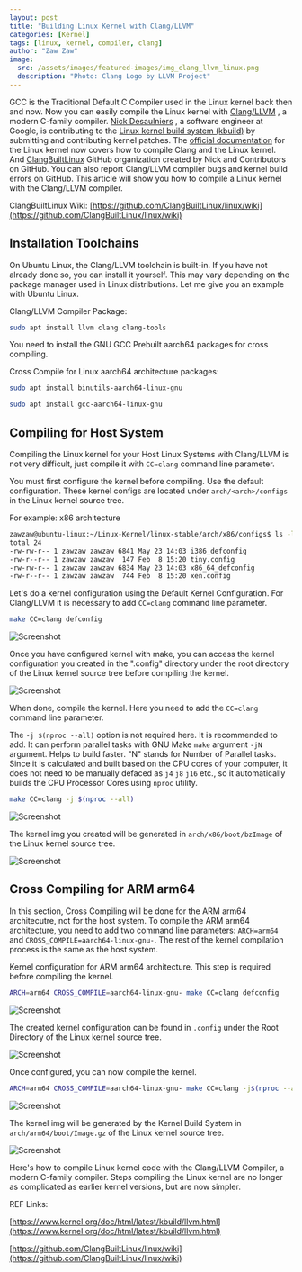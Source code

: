 ```yaml
---
layout: post
title: "Building Linux Kernel with Clang/LLVM"
categories: [Kernel]
tags: [linux, kernel, compiler, clang]
author: "Zaw Zaw"
image:
  src: /assets/images/featured-images/img_clang_llvm_linux.png
  description: "Photo: Clang Logo by LLVM Project"
---
```


GCC is the Traditional Default C Compiler used in the Linux kernel back then and now. Now you can easily compile the Linux kernel with [Clang/LLVM](http://clang.llvm.org/) , a modern C-family compiler. [Nick Desaulniers](http://nickdesaulniers.github.io/about/) , a software engineer at Google, is contributing to the [Linux kernel build system (kbuild)](https://patchwork.kernel.org/project/linux-kbuild/list/) by submitting and contributing kernel patches. The [official documentation](https://www.kernel.org/doc/html/latest/kbuild/llvm.html) for the Linux kernel now covers how to compile Clang and the Linux kernel. And [ClangBuiltLinux](https://github.com/ClangBuiltLinux) GitHub organization created by Nick and Contributors on GitHub. You can also report Clang/LLVM compiler bugs and kernel build errors on GitHub. This article will show you how to compile a Linux kernel with the Clang/LLVM compiler.

ClangBuiltLinux Wiki: [https://github.com/ClangBuiltLinux/linux/wiki](https://github.com/ClangBuiltLinux/linux/wiki)

## Installation Toolchains

On Ubuntu Linux, the Clang/LLVM toolchain is built-in. If you have not already done so, you can install it yourself. This may vary depending on the package manager used in Linux distributions. Let me give you an example with Ubuntu Linux.

Clang/LLVM Compiler Package:

```bash
sudo apt install llvm clang clang-tools
```

You need to install the GNU GCC Prebuilt aarch64 packages for cross compiling.

Cross Compile for Linux aarch64 architecture packages:

```bash
sudo apt install binutils-aarch64-linux-gnu
```

```bash
sudo apt install gcc-aarch64-linux-gnu
```

## Compiling for Host System

Compiling the Linux kernel for your Host Linux Systems with Clang/LLVM is not very difficult, just compile it with  `CC=clang` command line parameter.

You must first configure the kernel before compiling. Use the default configuration. These kernel configs are located under `arch/<arch>/configs` in the Linux kernel source tree.

For example: x86 architecture

```bash
zawzaw@ubuntu-linux:~/Linux-Kernel/linux-stable/arch/x86/configs$ ls -l
total 24
-rw-rw-r-- 1 zawzaw zawzaw 6841 May 23 14:03 i386_defconfig
-rw-r--r-- 1 zawzaw zawzaw  147 Feb  8 15:20 tiny.config
-rw-rw-r-- 1 zawzaw zawzaw 6834 May 23 14:03 x86_64_defconfig
-rw-r--r-- 1 zawzaw zawzaw  744 Feb  8 15:20 xen.config

```

Let's do a kernel configuration using the Default Kernel Configuration. For Clang/LLVM it is necessary to add `CC=clang` command line parameter.

```bash
make CC=clang defconfig
```

![Screenshot](/assets/images/screenshots/img_screenshot_host_make_defconfig.png)

Once you have configured kernel with make, you can access the kernel configuration you created in the ".config" directory under the root directory of the Linux kernel source tree before compiling the kernel.

![Screenshot](/assets/images/screenshots/img_screenshot_host_kernel_configs.png)

When done, compile the kernel. Here you need to add the `CC=clang` command line parameter.

The `-j $(nproc --all)` option is not required here. It is recommended to add. It can perform parallel tasks with GNU Make `make` argument `-jN` argument. Helps to build faster. "N" stands for Number of Parallel tasks. Since it is calculated and built based on the CPU cores of your computer, it does not need to be manually defaced as `j4` `j8` `j16` etc., so it automatically builds the CPU Processor Cores using `nproc` utility.

```bash
make CC=clang -j $(nproc --all)
```

![Screenshot](/assets/images/screenshots/img_screenshot_host_make_build.png)

The kernel img you created will be generated in `arch/x86/boot/bzImage` of the Linux kernel source tree.

![Screenshot](/assets/images/screenshots/img_screenshot_host_kernel_img.png)

## Cross Compiling for ARM arm64

In this section, Cross Compiling will be done for the ARM arm64 architecutre, not for the host system. To compile the ARM arm64 architecture, you need to add two command line parameters: `ARCH=arm64` and `CROSS_COMPILE=aarch64-linux-gnu-`. The rest of the kernel compilation process is the same as the host system.

Kernel configuration for ARM arm64 architecture. This step is required before compiling the kernel.

```bash
ARCH=arm64 CROSS_COMPILE=aarch64-linux-gnu- make CC=clang defconfig
```

![Screenshot](/assets/images/screenshots/img_screenshot_arm64_make_defconfig.png)

The created kernel configuration can be found in `.config` under the Root Directory of the Linux kernel source tree.

![Screenshot](/assets/images/screenshots/img_screenshot_arm64_kernel_configs.png)

Once configured, you can now compile the kernel.

```bash
ARCH=arm64 CROSS_COMPILE=aarch64-linux-gnu- make CC=clang -j$(nproc --all)
```

![Screenshot](/assets/images/screenshots/img_screenshot_arm64_make_build.png)

The kernel img will be generated by the Kernel Build System in `arch/arm64/boot/Image.gz` of the Linux kernel source tree.

![Screenshot](/assets/images/screenshots/img_screenshot_arm64_kernel_img.png)

Here's how to compile Linux kernel code with the Clang/LLVM Compiler, a modern C-family compiler. Steps compiling the Linux kernel are no longer as complicated as earlier kernel versions, but are now simpler.

REF Links:

[https://www.kernel.org/doc/html/latest/kbuild/llvm.html](https://www.kernel.org/doc/html/latest/kbuild/llvm.html)

[https://github.com/ClangBuiltLinux/linux/wiki](https://github.com/ClangBuiltLinux/linux/wiki)
